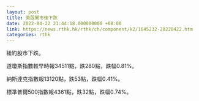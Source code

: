 ```yaml
---
layout: post
title: 美股開市後下跌
date: 2022-04-22 21:44:18.000000000 +08:00
link: https://news.rthk.hk/rthk/ch/component/k2/1645232-20220422.htm
categories: rthk
---
```


紐約股市下跌。

道瓊斯指數較早時報34511點，跌280點，跌幅0.81%。

納斯達克指數報13120點，跌53點，跌幅0.41%。

標準普爾500指數報4361點，跌32點，跌幅0.74%。
